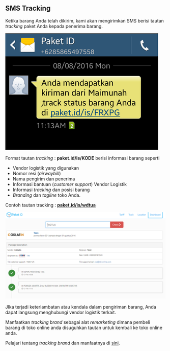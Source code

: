 ## SMS Tracking

Ketika barang Anda telah dikirim, kami akan mengirimkan SMS berisi tautan _tracking_ paket Anda kepada penerima barang.

![](/assets/Screenshot_2016-12-07-16-29-25-1.png)

Format tautan _tracking_ : **paket.id/is/KODE** berisi informasi barang seperti

* Vendor logistik yang digunakan
* Nomor resi \(_airwaybill_\)
* Nama pengirim dan penerima
* Informasi bantuan \(_customer support_\) Vendor Logistik
* Informasi _tracking_ dan posisi barang
* _Branding_ dan _tagline_ toko Anda.

Contoh tautan tracking : [**paket.id/is/wdtua**](http://paket.id/is/wdtua)

![](/assets/tracking.png)

JIka terjadi keterlambatan atau kendala dalam pengiriman barang, Anda dapat langsung menghubungi vendor logistik terkait.

Manfaatkan _tracking brand_ sebagai alat _remarketing_ dimana pembeli barang di toko online anda disuguhkan tautan untuk kembali ke toko online anda.

Pelajari tentang _tracking brand_ dan manfaatnya di [sini](tracking-brand.md).

